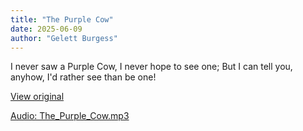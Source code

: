 ```yaml
---
title: "The Purple Cow"
date: 2025-06-09
author: "Gelett Burgess"
---
```


I never saw a Purple Cow,
I never hope to see one;
But I can tell you, anyhow,
I'd rather see than be one!

[View original](https://t.me/c/2696929880/283)


[Audio: The_Purple_Cow.mp3](files/The_Purple_Cow.mp3)